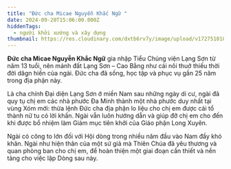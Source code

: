 ```yaml
---
title: "Đức cha Micae Nguyễn Khắc Ngữ "
date: 2024-09-20T15:06:00.000Z
hiddenTags:
  - người khởi xướng và xây dựng
thumbnail: https://res.cloudinary.com/dxtb6rv7y/image/upload/v1727510180/6_vrg2op.jpg
---
```

**Đức cha Micae Nguyễn Khắc Ngữ** gia nhập Tiểu Chủng viện Lạng Sơn từ năm 13 tuổi, nên mảnh đất Lạng Sơn – Cao Bằng như cái nôi thuở thiếu thời đời dâgn hiến của ngài. Đức cha đã sống, học tập và phục vụ gần 25 năm trong địa phận này.

Là cha chính Đại diện Lạng Sơn ở miền Nam sau những ngày di cư, ngài đã quy tụ chị em các nhà phước Đa Minh thành một nhà phước duy nhất tại vùng Xóm mới: thừa lệnh Đức cha địa phận lo liệu cho chị em được cải tổ thành nữ tu có lời khấn. Ngài vẫn luôn hướng dẫn và giúp đỡ chị em cho đến khi được bổ nhiệm làm Giám mục tiên khởi của Giáo phận Long Xuyên.

Ngài có công to lớn đối với Hội dòng trong nhiều năm đầu vào Nam đầy khó khăn. Ngài như hiện thân của một sứ giả mà Thiên Chúa đã yêu thương và quan phòng ban cho chị em, để hoàn thiện một giai đoạn cần thiết và nền tảng cho việc lập Dòng sau này.
